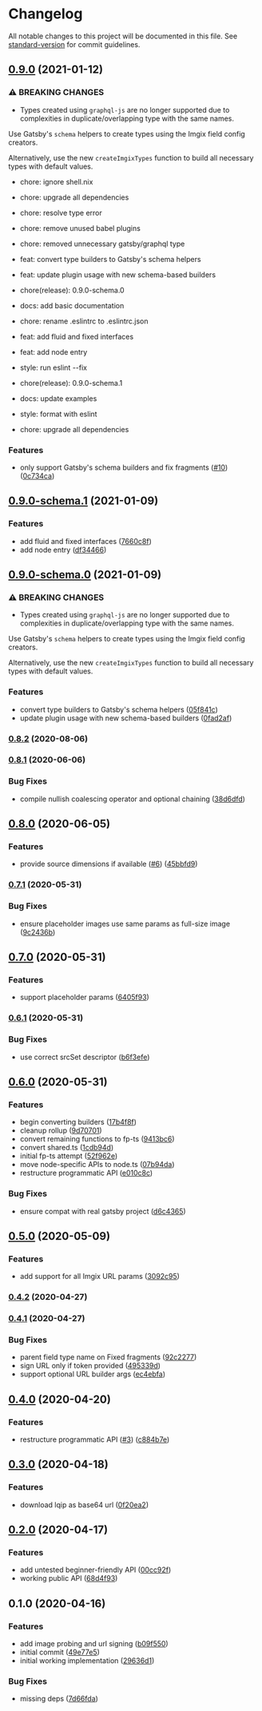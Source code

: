 # Changelog

All notable changes to this project will be documented in this file. See [standard-version](https://github.com/conventional-changelog/standard-version) for commit guidelines.

## [0.9.0](https://github.com/WalltoWall/gatsby-plugin-imgix/compare/v0.8.2...v0.9.0) (2021-01-12)


### ⚠ BREAKING CHANGES

* Types created using `graphql-js` are no longer
supported due to complexities in duplicate/overlapping type with the
same names.

Use Gatsby's `schema` helpers to create types using the Imgix field
config creators.

Alternatively, use the new `createImgixTypes` function to build all
necessary types with default values.

* chore: ignore shell.nix

* chore: upgrade all dependencies

* chore: resolve type error

* chore: remove unused babel plugins

* chore: removed unnecessary gatsby/graphql type

* feat: convert type builders to Gatsby's schema helpers

* feat: update plugin usage with new schema-based builders

* chore(release): 0.9.0-schema.0

* docs: add basic documentation

* chore: rename .eslintrc to .eslintrc.json

* feat: add fluid and fixed interfaces

* feat: add node entry

* style: run eslint --fix

* chore(release): 0.9.0-schema.1

* docs: update examples

* style: format with eslint

* chore: upgrade all dependencies

### Features

* only support Gatsby's schema builders and fix fragments ([#10](https://github.com/WalltoWall/gatsby-plugin-imgix/issues/10)) ([0c734ca](https://github.com/WalltoWall/gatsby-plugin-imgix/commit/0c734ca050325f3d7cf095f5fcd0caba5ca07e2c))

## [0.9.0-schema.1](https://github.com/WalltoWall/gatsby-plugin-imgix/compare/v0.9.0-schema.0...v0.9.0-schema.1) (2021-01-09)


### Features

* add fluid and fixed interfaces ([7660c8f](https://github.com/WalltoWall/gatsby-plugin-imgix/commit/7660c8f7992839ef761b6c949b12a436693a0d00))
* add node entry ([df34466](https://github.com/WalltoWall/gatsby-plugin-imgix/commit/df34466924cb012da3123a7b49f18aaa81f077bc))

## [0.9.0-schema.0](https://github.com/WalltoWall/gatsby-plugin-imgix/compare/v0.8.2...v0.9.0-schema.0) (2021-01-09)


### ⚠ BREAKING CHANGES

* Types created using `graphql-js` are no longer
supported due to complexities in duplicate/overlapping type with the
same names.

Use Gatsby's `schema` helpers to create types using the Imgix field
config creators.

Alternatively, use the new `createImgixTypes` function to build all
necessary types with default values.

### Features

* convert type builders to Gatsby's schema helpers ([05f841c](https://github.com/WalltoWall/gatsby-plugin-imgix/commit/05f841c36a2d6b3e6193f948cacdb6cdf904d27e))
* update plugin usage with new schema-based builders ([0fad2af](https://github.com/WalltoWall/gatsby-plugin-imgix/commit/0fad2afecbb70dced7eef0dea8352a3833a50a83))

### [0.8.2](https://github.com/WalltoWall/gatsby-plugin-imgix/compare/v0.8.1...v0.8.2) (2020-08-06)

### [0.8.1](https://github.com/WalltoWall/gatsby-plugin-imgix/compare/v0.8.0...v0.8.1) (2020-06-06)


### Bug Fixes

* compile nullish coalescing operator and optional chaining ([38d6dfd](https://github.com/WalltoWall/gatsby-plugin-imgix/commit/38d6dfdb2f1b2882982c1124db4b20c5cd554b91))

## [0.8.0](https://github.com/WalltoWall/gatsby-plugin-imgix/compare/v0.7.1...v0.8.0) (2020-06-05)


### Features

* provide source dimensions if available ([#6](https://github.com/WalltoWall/gatsby-plugin-imgix/issues/6)) ([45bbfd9](https://github.com/WalltoWall/gatsby-plugin-imgix/commit/45bbfd90f0b51436cc789715354dca1c3d24870a))

### [0.7.1](https://github.com/WalltoWall/gatsby-plugin-imgix/compare/v0.7.0...v0.7.1) (2020-05-31)


### Bug Fixes

* ensure placeholder images use same params as full-size image ([9c2436b](https://github.com/WalltoWall/gatsby-plugin-imgix/commit/9c2436be2dad091e4e2eeb97e1bcac2b0f39b426))

## [0.7.0](https://github.com/WalltoWall/gatsby-plugin-imgix/compare/v0.6.1...v0.7.0) (2020-05-31)


### Features

* support placeholder params ([6405f93](https://github.com/WalltoWall/gatsby-plugin-imgix/commit/6405f93cb73de5bc1f5afa815054bbc94311b142))

### [0.6.1](https://github.com/WalltoWall/gatsby-plugin-imgix/compare/v0.6.0...v0.6.1) (2020-05-31)


### Bug Fixes

* use correct srcSet descriptor ([b6f3efe](https://github.com/WalltoWall/gatsby-plugin-imgix/commit/b6f3efee042999449d927145048788baffc11492))

## [0.6.0](https://github.com/WalltoWall/gatsby-plugin-imgix/compare/v0.5.0...v0.6.0) (2020-05-31)


### Features

* begin converting builders ([17b4f8f](https://github.com/WalltoWall/gatsby-plugin-imgix/commit/17b4f8f72cd2e1e4974ee8b47519666ba7e593c5))
* cleanup rollup ([9d70701](https://github.com/WalltoWall/gatsby-plugin-imgix/commit/9d70701e9988bb6706efda3b417de8e329d3a2f4))
* convert remaining functions to fp-ts ([9413bc6](https://github.com/WalltoWall/gatsby-plugin-imgix/commit/9413bc67bc2b49b4cba0d1e66c28417aec62c79d))
* convert shared.ts ([1cdb94d](https://github.com/WalltoWall/gatsby-plugin-imgix/commit/1cdb94da0ddfa92b15d15c1caa31cc2e1c544a0a))
* initial fp-ts attempt ([52f962e](https://github.com/WalltoWall/gatsby-plugin-imgix/commit/52f962ec1f9f721a4189dc45e370c78005e55c92))
* move node-specific APIs to node.ts ([07b94da](https://github.com/WalltoWall/gatsby-plugin-imgix/commit/07b94dad543722c3bf4919acee9683593e60e569))
* restructure programmatic API ([e010c8c](https://github.com/WalltoWall/gatsby-plugin-imgix/commit/e010c8c4d1f9f207f28adde4036aa66072f837b2))


### Bug Fixes

* ensure compat with real gatsby project ([d6c4365](https://github.com/WalltoWall/gatsby-plugin-imgix/commit/d6c4365abf63a13f94177ebf432de1f31c78e50f))

## [0.5.0](https://github.com/WalltoWall/gatsby-plugin-imgix/compare/v0.4.2...v0.5.0) (2020-05-09)


### Features

* add support for all Imgix URL params ([3092c95](https://github.com/WalltoWall/gatsby-plugin-imgix/commit/3092c95970943dcc36e305f11175b61563aa3ec5))

### [0.4.2](https://github.com/WalltoWall/gatsby-plugin-imgix/compare/v0.4.1...v0.4.2) (2020-04-27)

### [0.4.1](https://github.com/WalltoWall/gatsby-plugin-imgix/compare/v0.4.0...v0.4.1) (2020-04-27)


### Bug Fixes

* parent field type name on Fixed fragments ([92c2277](https://github.com/WalltoWall/gatsby-plugin-imgix/commit/92c2277ba6a3abfeec71158e536c1b5658728e9c))
* sign URL only if token provided ([495339d](https://github.com/WalltoWall/gatsby-plugin-imgix/commit/495339d0cab771d818c03f90bb2107d702e93a94))
* support optional URL builder args ([ec4ebfa](https://github.com/WalltoWall/gatsby-plugin-imgix/commit/ec4ebfa154974ac222d1535ff0db03d6dbaf6a23))

## [0.4.0](https://github.com/WalltoWall/gatsby-plugin-imgix/compare/v0.3.0...v0.4.0) (2020-04-20)


### Features

* restructure programmatic API ([#3](https://github.com/WalltoWall/gatsby-plugin-imgix/issues/3)) ([c884b7e](https://github.com/WalltoWall/gatsby-plugin-imgix/commit/c884b7e8682bf61375d1c81446824cab10a6b9eb))

## [0.3.0](https://github.com/WalltoWall/gatsby-plugin-imgix/compare/v0.2.0...v0.3.0) (2020-04-18)


### Features

* download lqip as base64 url ([0f20ea2](https://github.com/WalltoWall/gatsby-plugin-imgix/commit/0f20ea2e3b0f30c2801251fc06942c20e41af028))

## [0.2.0](https://github.com/WalltoWall/gatsby-plugin-imgix/compare/v0.1.0...v0.2.0) (2020-04-17)


### Features

* add untested beginner-friendly API ([00cc92f](https://github.com/WalltoWall/gatsby-plugin-imgix/commit/00cc92fffad04507bb1f50b8ba22b5ec46a76b7c))
* working public API ([68d4f93](https://github.com/WalltoWall/gatsby-plugin-imgix/commit/68d4f93dfade41f7e87336125b5e3c3001f9dfcb))

## 0.1.0 (2020-04-16)


### Features

* add image probing and url signing ([b09f550](https://github.com/WalltoWall/gatsby-plugin-imgix/commit/b09f55066da9f08c4e767dbcc6c12ba8a2e79c11))
* initial commit ([49e77e5](https://github.com/WalltoWall/gatsby-plugin-imgix/commit/49e77e5d901b2590325aad4c5854f3619407c9c6))
* initial working implementation ([29636d1](https://github.com/WalltoWall/gatsby-plugin-imgix/commit/29636d14dc0c69d9ed3e8704662688a0376b35e7))


### Bug Fixes

* missing deps ([7d66fda](https://github.com/WalltoWall/gatsby-plugin-imgix/commit/7d66fdad8368c4c71e8d2c3bfb5a207a71eadb5a))
